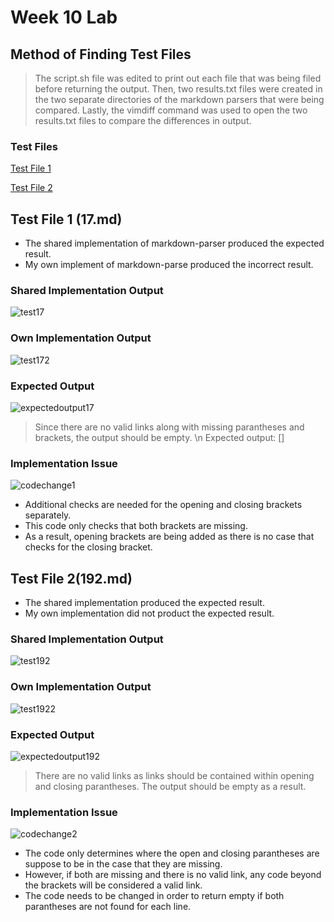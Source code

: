# Week 10 Lab

## Method of Finding Test Files
> The script.sh file was edited to print out each file that was being filed before returning the output.
> Then, two results.txt files were created in the two separate directories of the markdown parsers that were being compared.
> Lastly, the vimdiff command was used to open the two results.txt files to compare the differences in output.

### Test Files
[Test File 1](https://github.com/nidhidhamnani/markdown-parser/blob/main/test-files/17.md)

[Test File 2](https://github.com/nidhidhamnani/markdown-parser/blob/main/test-files/192.md)

## Test File 1 (17.md)
* The shared implementation of markdown-parser produced the expected result.
* My own implement of markdown-parse produced the incorrect result.

### Shared Implementation Output
![test17](https://user-images.githubusercontent.com/78109412/172078159-46f02bb2-8749-40d8-8119-cc1c25708af6.JPG)

### Own Implementation Output
![test172](https://user-images.githubusercontent.com/78109412/172078303-4ce2b3f1-c007-4cdc-b633-cbfd915b4719.JPG)

### Expected Output
![expectedoutput17](https://user-images.githubusercontent.com/78109412/172078422-a6584e4f-8cb5-4510-bb2d-43c616defb24.JPG)
> Since there are no valid links along with missing parantheses and brackets, the output should be empty. \n
> Expected output: []

### Implementation Issue
![codechange1](https://user-images.githubusercontent.com/78109412/172078779-654c0c1b-fadc-4bad-8e9f-d258862ef68d.JPG)
* Additional checks are needed for the opening and closing brackets separately. 
* This code only checks that both brackets are missing.
* As a result, opening brackets are being added as there is no case that checks for the closing bracket.

## Test File 2(192.md)
* The shared implementation produced the expected result.
* My own implementation did not product the expected result.

### Shared Implementation Output
![test192](https://user-images.githubusercontent.com/78109412/172079348-82f411d7-6319-49b5-bbb5-bad454887e3c.JPG)

### Own Implementation Output
![test1922](https://user-images.githubusercontent.com/78109412/172079381-2ecc3666-42a3-47fd-a904-7e3ea00de9f0.JPG)

### Expected Output
![expectedoutput192](https://user-images.githubusercontent.com/78109412/172079468-43ef9ad0-951c-4048-884b-4f9f62f652b5.JPG)
> There are no valid links as links should be contained within opening and closing parantheses. The output should be empty as a result.

### Implementation Issue
![codechange2](https://user-images.githubusercontent.com/78109412/172079775-6a5a8454-a2af-4216-b56b-b4da8407b5eb.JPG)
* The code only determines where the open and closing parantheses are suppose to be in the case that they are missing.
* However, if both are missing and there is no valid link, any code beyond the brackets will be considered a valid link.
* The code needs to be changed in order to return empty if both parantheses are not found for each line.

